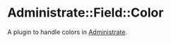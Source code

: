 # Administrate::Field::Color

A plugin to handle colors in [Administrate].

[Administrate]: https://github.com/thoughtbot/administrate
